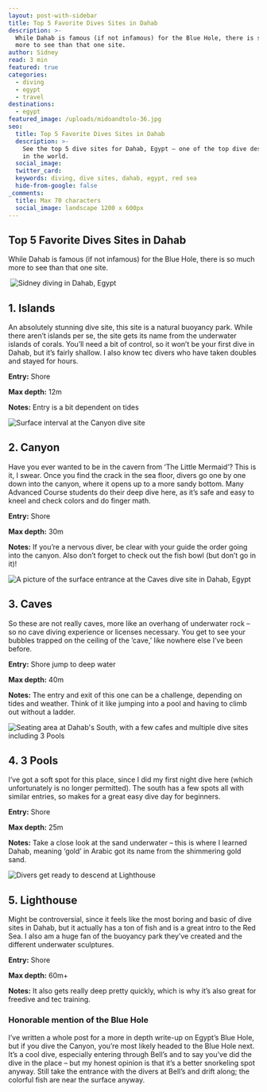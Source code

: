 ```yaml
---
layout: post-with-sidebar
title: Top 5 Favorite Dives Sites in Dahab
description: >-
  While Dahab is famous (if not infamous) for the Blue Hole, there is so much
  more to see than that one site.
author: Sidney
read: 3 min
featured: true
categories:
  - diving
  - egypt
  - travel
destinations:
  - egypt
featured_image: /uploads/midoandtolo-36.jpg
seo:
  title: Top 5 Favorite Dives Sites in Dahab
  description: >-
    See the top 5 dive sites for Dahab, Egypt – one of the top dive destinations
    in the world. 
  social_image:
  twitter_card:
  keywords: diving, dive sites, dahab, egypt, red sea
  hide-from-google: false
_comments:
  title: Max 70 characters
  social_image: landscape 1200 x 600px
---
```

## Top 5 Favorite Dives Sites in Dahab

While Dahab is famous (if not infamous) for the Blue Hole, there is so much more to see than that one site.

&nbsp;![Sidney diving in Dahab, Egypt](/uploads/midoandtolo-36.jpg)

## 1\. Islands

An absolutely stunning dive site, this site is a natural buoyancy park. While there aren’t islands per se, the site gets its name from the underwater islands of corals. You’ll need a bit of control, so it won’t be your first dive in Dahab, but it’s fairly shallow. I also know tec divers who have taken doubles and stayed for hours.

**Entry:** Shore

**Max depth:** 12m

**Notes:** Entry is a bit dependent on tides

![Surface interval at the Canyon dive site](/uploads/midoandtolo-156.jpg)

## 2\. Canyon

Have you ever wanted to be in the cavern from ‘The Little Mermaid’? This is it, I swear. Once you find the crack in the sea floor, divers go one by one down into the canyon, where it opens up to a more sandy bottom. Many Advanced Course students do their deep dive here, as it’s safe and easy to kneel and check colors and do finger math.

**Entry:** Shore

**Max depth:** 30m

**Notes:** If you’re a nervous diver, be clear with your guide the order going into the canyon. Also don’t forget to check out the fish bowl (but don’t go in it)!

![A picture of the surface entrance at the Caves dive site in Dahab, Egypt](/uploads/midoandtolo-160.jpg)

## 3\. Caves

So these are not really caves, more like an overhang of underwater rock – so no cave diving experience or licenses necessary. You get to see your bubbles trapped on the ceiling of the ’cave,’ like nowhere else I’ve been before.

**Entry:** Shore jump to deep water

**Max depth:** 40m

**Notes:** The entry and exit of this one can be a challenge, depending on tides and weather. Think of it like jumping into a pool and having to climb out without a ladder.

![Seating area at Dahab's South, with a few cafes and multiple dive sites including 3 Pools](/uploads/midoandtolo-157.jpg)

## 4\. 3 Pools

I’ve got a soft spot for this place, since I did my first night dive here (which unfortunately is no longer permitted). The south has a few spots all with similar entries, so makes for a great easy dive day for beginners.

**Entry:** Shore

**Max depth:** 25m

**Notes:** Take a close look at the sand underwater – this is where I learned Dahab, meaning ‘gold’ in Arabic got its name from the shimmering gold sand.

![Divers get ready to descend at Lighthouse](/uploads/midoandtolo-167.jpg)

## 5\. Lighthouse

Might be controversial, since it feels like the most boring and basic of dive sites in Dahab, but it actually has a ton of fish and is a great intro to the Red Sea. I also am a huge fan of the buoyancy park they’ve created and the different underwater sculptures.

**Entry:** Shore

**Max depth:** 60m+

**Notes:** It also gets really deep pretty quickly, which is why it’s also great for freedive and tec training.

### Honorable mention of the Blue Hole

I’ve written a whole post for a more in depth write-up on Egypt’s Blue Hole, but if you dive the Canyon, you’re most likely headed to the Blue Hole next. It’s a cool dive, especially entering through Bell’s and to say you’ve did the dive in the place – but my honest opinion is that it’s a better snorkeling spot anyway. Still take the entrance with the divers at Bell’s and drift along; the colorful fish are near the surface anyway.

&nbsp;